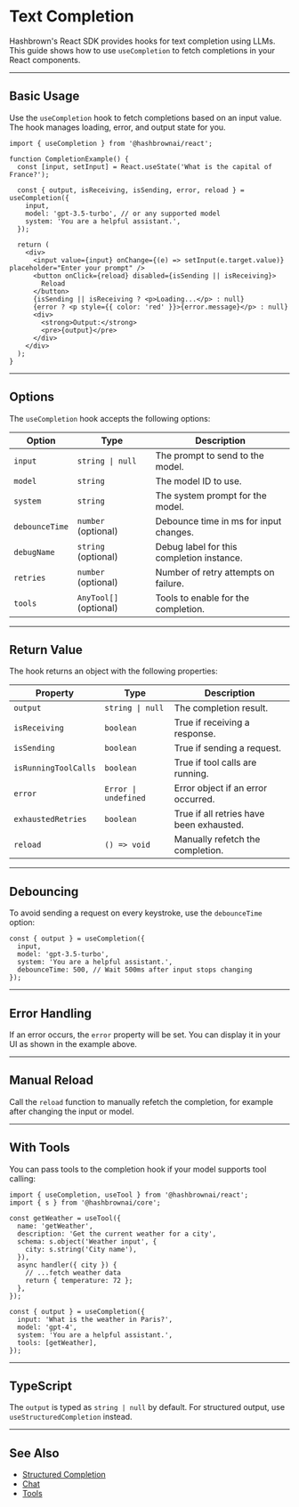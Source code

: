 # Text Completion

Hashbrown's React SDK provides hooks for text completion using LLMs. This guide shows how to use `useCompletion` to fetch completions in your React components.

---

## Basic Usage

Use the `useCompletion` hook to fetch completions based on an input value. The hook manages loading, error, and output state for you.

```tsx
import { useCompletion } from '@hashbrownai/react';

function CompletionExample() {
  const [input, setInput] = React.useState('What is the capital of France?');

  const { output, isReceiving, isSending, error, reload } = useCompletion({
    input,
    model: 'gpt-3.5-turbo', // or any supported model
    system: 'You are a helpful assistant.',
  });

  return (
    <div>
      <input value={input} onChange={(e) => setInput(e.target.value)} placeholder="Enter your prompt" />
      <button onClick={reload} disabled={isSending || isReceiving}>
        Reload
      </button>
      {isSending || isReceiving ? <p>Loading...</p> : null}
      {error ? <p style={{ color: 'red' }}>{error.message}</p> : null}
      <div>
        <strong>Output:</strong>
        <pre>{output}</pre>
      </div>
    </div>
  );
}
```

---

## Options

The `useCompletion` hook accepts the following options:

| Option         | Type                   | Description                               |
| -------------- | ---------------------- | ----------------------------------------- |
| `input`        | `string \| null`       | The prompt to send to the model.          |
| `model`        | `string`               | The model ID to use.                      |
| `system`       | `string`               | The system prompt for the model.          |
| `debounceTime` | `number` (optional)    | Debounce time in ms for input changes.    |
| `debugName`    | `string` (optional)    | Debug label for this completion instance. |
| `retries`      | `number` (optional)    | Number of retry attempts on failure.      |
| `tools`        | `AnyTool[]` (optional) | Tools to enable for the completion.       |

---

## Return Value

The hook returns an object with the following properties:

| Property             | Type                 | Description                              |
| -------------------- | -------------------- | ---------------------------------------- |
| `output`             | `string \| null`     | The completion result.                   |
| `isReceiving`        | `boolean`            | True if receiving a response.            |
| `isSending`          | `boolean`            | True if sending a request.               |
| `isRunningToolCalls` | `boolean`            | True if tool calls are running.          |
| `error`              | `Error \| undefined` | Error object if an error occurred.       |
| `exhaustedRetries`   | `boolean`            | True if all retries have been exhausted. |
| `reload`             | `() => void`         | Manually refetch the completion.         |

---

## Debouncing

To avoid sending a request on every keystroke, use the `debounceTime` option:

```tsx
const { output } = useCompletion({
  input,
  model: 'gpt-3.5-turbo',
  system: 'You are a helpful assistant.',
  debounceTime: 500, // Wait 500ms after input stops changing
});
```

---

## Error Handling

If an error occurs, the `error` property will be set. You can display it in your UI as shown in the example above.

---

## Manual Reload

Call the `reload` function to manually refetch the completion, for example after changing the input or model.

---

## With Tools

You can pass tools to the completion hook if your model supports tool calling:

```tsx
import { useCompletion, useTool } from '@hashbrownai/react';
import { s } from '@hashbrownai/core';

const getWeather = useTool({
  name: 'getWeather',
  description: 'Get the current weather for a city',
  schema: s.object('Weather input', {
    city: s.string('City name'),
  }),
  async handler({ city }) {
    // ...fetch weather data
    return { temperature: 72 };
  },
});

const { output } = useCompletion({
  input: 'What is the weather in Paris?',
  model: 'gpt-4',
  system: 'You are a helpful assistant.',
  tools: [getWeather],
});
```

---

## TypeScript

The `output` is typed as `string | null` by default. For structured output, use `useStructuredCompletion` instead.

---

## See Also

- [Structured Completion](./structured-completion.md)
- [Chat](./chat.md)
- [Tools](./tools.md)

